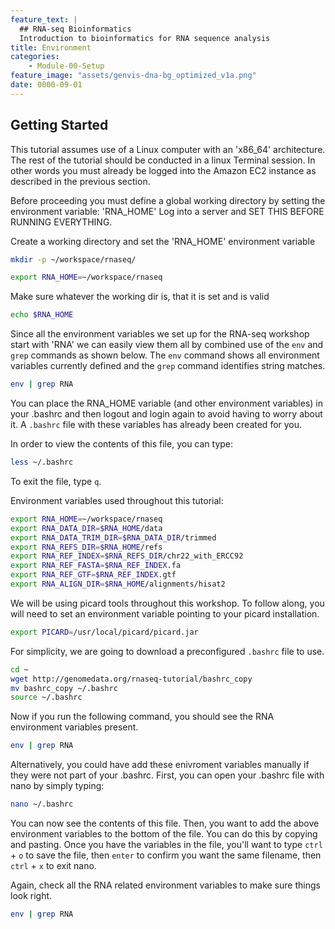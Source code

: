 ```yaml
---
feature_text: |
  ## RNA-seq Bioinformatics
  Introduction to bioinformatics for RNA sequence analysis
title: Environment
categories:
    - Module-00-Setup
feature_image: "assets/genvis-dna-bg_optimized_v1a.png"
date: 0000-09-01
---
```


## Getting Started

This tutorial assumes use of a Linux computer with an 'x86_64' architecture. The rest of the tutorial should be conducted in a linux Terminal session. In other words you must already be logged into the Amazon EC2 instance as described in the previous section.

Before proceeding you must define a global working directory by setting the environment variable: 'RNA_HOME'
Log into a server and SET THIS BEFORE RUNNING EVERYTHING.

Create a working directory and set the 'RNA_HOME' environment variable

```bash
mkdir -p ~/workspace/rnaseq/

export RNA_HOME=~/workspace/rnaseq
```

Make sure whatever the working dir is, that it is set and is valid

```bash
echo $RNA_HOME
```

Since all the environment variables we set up for the RNA-seq workshop start with 'RNA' we can easily view them all by combined use of the `env` and `grep` commands as shown below. The `env` command shows all environment variables currently defined and the `grep` command identifies string matches.

```bash
env | grep RNA
```

You can place the RNA_HOME variable (and other environment variables) in your .bashrc and then logout and login again to avoid having to worry about it. A `.bashrc` file with these variables has already been created for you.

In order to view the contents of this file, you can type:

```bash
less ~/.bashrc
```

To exit the file, type `q`.

Environment variables used throughout this tutorial:

```bash
export RNA_HOME=~/workspace/rnaseq
export RNA_DATA_DIR=$RNA_HOME/data
export RNA_DATA_TRIM_DIR=$RNA_DATA_DIR/trimmed
export RNA_REFS_DIR=$RNA_HOME/refs
export RNA_REF_INDEX=$RNA_REFS_DIR/chr22_with_ERCC92
export RNA_REF_FASTA=$RNA_REF_INDEX.fa
export RNA_REF_GTF=$RNA_REF_INDEX.gtf
export RNA_ALIGN_DIR=$RNA_HOME/alignments/hisat2
```

We will be using picard tools throughout this workshop. To follow along, you will need to set an environment variable pointing to your picard installation.

```bash
export PICARD=/usr/local/picard/picard.jar
```

For simplicity, we are going to download a preconfigured `.bashrc` file to use.

```bash
cd ~
wget http://genomedata.org/rnaseq-tutorial/bashrc_copy
mv bashrc_copy ~/.bashrc
source ~/.bashrc
```

Now if you run the following command, you should see the RNA environment variables present.

```bash
env | grep RNA
```

Alternatively, you could have add these enivroment variables manually if they were not part of your .bashrc. First, you can open your .bashrc file with nano by simply typing:

```bash
nano ~/.bashrc
```

You can now see the contents of this file. Then, you want to add the above environment variables to the bottom of the file. You can do this by copying and pasting. Once you have the variables in the file, you'll want to type `ctrl` + `o` to save the file, then `enter` to confirm you want the same filename, then `ctrl` + `x` to exit nano.

Again, check all the RNA related environment variables to make sure things look right.

```bash
env | grep RNA
```
